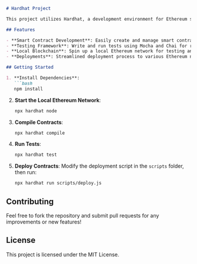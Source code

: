 ```markdown
# Hardhat Project

This project utilizes Hardhat, a development environment for Ethereum software. It simplifies the process of building, testing, and deploying smart contracts on the Ethereum blockchain.

## Features

- **Smart Contract Development**: Easily create and manage smart contracts.
- **Testing Framework**: Write and run tests using Mocha and Chai for reliable smart contract validation.
- **Local Blockchain**: Spin up a local Ethereum network for testing and development.
- **Deployments**: Streamlined deployment process to various Ethereum networks.

## Getting Started

1. **Install Dependencies**:
   ```bash
   npm install
   ```

2. **Start the Local Ethereum Network**:
   ```bash
   npx hardhat node
   ```

3. **Compile Contracts**:
   ```bash
   npx hardhat compile
   ```

4. **Run Tests**:
   ```bash
   npx hardhat test
   ```

5. **Deploy Contracts**:
   Modify the deployment script in the `scripts` folder, then run:
   ```bash
   npx hardhat run scripts/deploy.js
   ```

## Contributing

Feel free to fork the repository and submit pull requests for any improvements or new features!

## License

This project is licensed under the MIT License.
```
